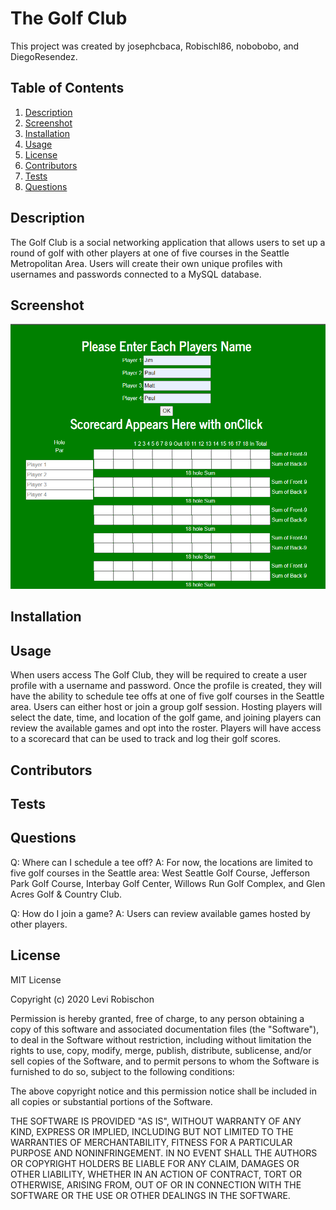 # The Golf Club
This project was created by josephcbaca, Robischl86, nobobobo, and DiegoResendez.

## Table of Contents
1. [Description](#description) 
 2. [Screenshot](#screenshot) 
 3. [Installation](#installation) 
 4. [Usage](#usage) 
 5. [License](#license) 
 6. [Contributors](#contributors) 
 7. [Tests](#tests) 
 8. [Questions](#questions) 

## Description
The Golf Club is a social networking application that allows users to set up a round of golf with other players at one of five courses in the Seattle Metropolitan Area. Users will create their own unique profiles with usernames and passwords connected to a MySQL database.

## Screenshot
![Screenshot](screenshot.png?raw=true) 
## Installation

## Usage
When users access The Golf Club, they will be required to create a user profile with a username and password. Once the profile is created, they will have the ability to schedule tee offs at one of five golf courses in the Seattle area. Users can either host or join a group golf session. Hosting players will select the date, time, and location of the golf game, and joining players can review the available games and opt into the roster. Players will have access to a scorecard that can be used to track and log their golf scores.

## Contributors

## Tests

## Questions
Q: Where can I schedule a tee off?
A: For now, the locations are limited to five golf courses in the Seattle area: West Seattle Golf Course, Jefferson Park Golf Course, Interbay Golf Center, Willows Run Golf Complex, and Glen Acres Golf & Country Club.

Q: How do I join a game?
A: Users can review available games hosted by other players. 

## License
MIT License

Copyright (c) 2020 Levi Robischon

Permission is hereby granted, free of charge, to any person obtaining a copy
of this software and associated documentation files (the "Software"), to deal
in the Software without restriction, including without limitation the rights
to use, copy, modify, merge, publish, distribute, sublicense, and/or sell
copies of the Software, and to permit persons to whom the Software is
furnished to do so, subject to the following conditions:

The above copyright notice and this permission notice shall be included in all
copies or substantial portions of the Software.

THE SOFTWARE IS PROVIDED "AS IS", WITHOUT WARRANTY OF ANY KIND, EXPRESS OR
IMPLIED, INCLUDING BUT NOT LIMITED TO THE WARRANTIES OF MERCHANTABILITY,
FITNESS FOR A PARTICULAR PURPOSE AND NONINFRINGEMENT. IN NO EVENT SHALL THE
AUTHORS OR COPYRIGHT HOLDERS BE LIABLE FOR ANY CLAIM, DAMAGES OR OTHER
LIABILITY, WHETHER IN AN ACTION OF CONTRACT, TORT OR OTHERWISE, ARISING FROM,
OUT OF OR IN CONNECTION WITH THE SOFTWARE OR THE USE OR OTHER DEALINGS IN THE
SOFTWARE.
